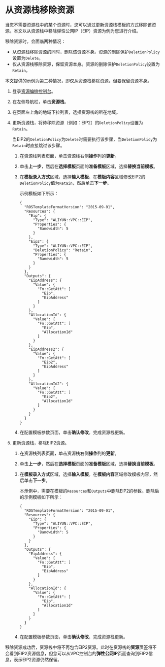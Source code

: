 # 从资源栈移除资源

当您不需要资源栈中的某个资源时，您可以通过更新资源栈模板的方式移除该资源。本文以从资源栈中移除弹性公网IP（EIP）资源为例为您进行介绍。

移除资源时，会面临两种情况：

-   从资源栈移除资源的同时，删除该资源本身。资源的删除保护`DeletionPolicy`设置为`Delete`。
-   仅从资源栈移除资源，保留资源本身。资源的删除保护`DeletionPolicy`设置为`Retain`。

本文提供的示例为第二种情况，即仅从资源栈移除资源，但要保留资源本身。

1.  登录[资源编排控制台](http://ros.console.aliyun.com)。

2.  在左侧导航栏，单击**资源栈**。

3.  在页面左上角的地域下拉列表，选择资源栈的所在地域。

4.  更新资源栈，将待移除资源（例如：EIP2）的`DeletionPolicy`设置为`Retain`。

    当EIP2的`DeletionPolicy`为`Delete`时需要执行该步骤，当`DeletionPolicy`为`Retain`时直接跳过该步骤。

    1.  在资源栈列表页面，单击资源栈右侧**操作**列的**更新**。

    2.  单击**上一步**，然后在**选择模板**页面的**准备模板**区域，选择**替换当前模板**。

    3.  在**模板录入方式**区域，选择**输入模板**，在**模板内容**区域修改EIP2的`DeletionPolicy`值为`Retain`，然后单击**下一步**。

        示例模板如下所示：

        ```
        {
          "ROSTemplateFormatVersion": "2015-09-01",
          "Resources": {
            "Eip": {
              "Type": "ALIYUN::VPC::EIP",
              "Properties": {
                "Bandwidth": 5
              }
            },
            "Eip2": {
              "Type": "ALIYUN::VPC::EIP",
              "DeletionPolicy": "Retain",
              "Properties": {
                "Bandwidth": 5
              }
            }
          },
          "Outputs": {
            "EipAddress": {
              "Value": {
                "Fn::GetAtt": [
                  "Eip",
                  "EipAddress"
                ]
              }
            },
            "AllocationId": {
              "Value": {
                "Fn::GetAtt": [
                  "Eip",
                  "AllocationId"
                ]
              }
            },
            "EipAddress2": {
              "Value": {
                "Fn::GetAtt": [
                  "Eip2",
                  "EipAddress"
                ]
              }
            },
            "AllocationId2": {
              "Value": {
                "Fn::GetAtt": [
                  "Eip2",
                  "AllocationId"
                ]
              }
            }
          }
        }
        ```

    4.  在配置模板参数页面，单击**确认修改**，完成资源栈更新。

5.  更新资源栈，移除EIP2资源。

    1.  在资源栈列表页面，单击资源栈右侧**操作**列的**更新**。

    2.  单击**上一步**，然后在**选择模板**页面的**准备模板**区域，选择**替换当前模板**。

    3.  在**模板录入方式**区域，选择**输入模板**，在**模板内容**区域修改模板内容，然后单击**下一步**。

        本示例中，需要在模板的`Resources`和`Outputs`中删除EIP2的参数。删除后的示例模板如下所示：

        ```
        {
          "ROSTemplateFormatVersion": "2015-09-01",
          "Resources": {
            "Eip": {
              "Type": "ALIYUN::VPC::EIP",
              "Properties": {
                "Bandwidth": 5
              }
            }
          },
          "Outputs": {
            "EipAddress": {
              "Value": {
                "Fn::GetAtt": [
                  "Eip",
                  "EipAddress"
                ]
              }
            },
            "AllocationId": {
              "Value": {
                "Fn::GetAtt": [
                  "Eip",
                  "AllocationId"
                ]
              }
            }
          }
        }
        ```

    4.  在配置模板参数页面，单击**确认修改**，完成资源栈更新。


移除资源成功后，资源栈中将不再包含EIP2资源。此时在资源栈的**资源**页签将不会看到EIP2资源信息，但您可以从VPC控制台的**弹性公网IP**页面查询到EIP2信息，表示EIP2资源仍然保留。

